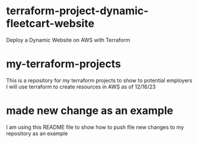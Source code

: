 # terraform-project-dynamic-fleetcart-website
Deploy a Dynamic Website on AWS with Terraform

# my-terraform-projects
This is a repository for my terraform projects to show to potential employers
I will use terraform to create resources in AWS as of 12/16/23

# made new change as an example
I am using this README file to show how to push file new changes to my repository as an example
